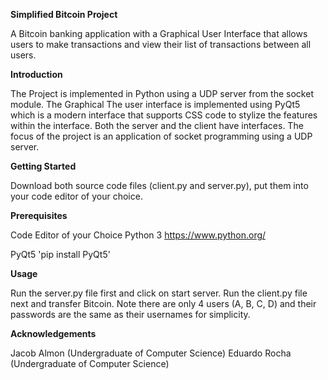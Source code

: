 **Simplified Bitcoin Project**

A Bitcoin banking application with a Graphical User Interface that allows users to make transactions
and view their list of transactions between all users.

**Introduction**

The Project is implemented in Python using a UDP server from the socket module. The Graphical
The user interface is implemented using PyQt5 which is a modern interface that supports CSS code to
stylize the features within the interface. 
Both the server and the client have interfaces.
The focus of the project is an application of socket programming using a UDP server.

**Getting Started**

Download both source code files (client.py and server.py), put them into your code editor of 
your choice. 

**Prerequisites**

Code Editor of your Choice
Python 3 https://www.python.org/

PyQt5 'pip install PyQt5'

**Usage**

Run the server.py file first and click on start server.
Run the client.py file next and transfer Bitcoin.
Note there are only 4 users (A, B, C, D) and their passwords are the same as their usernames
for simplicity.

**Acknowledgements**

Jacob Almon (Undergraduate of Computer Science)
Eduardo Rocha (Undergraduate of Computer Science)
